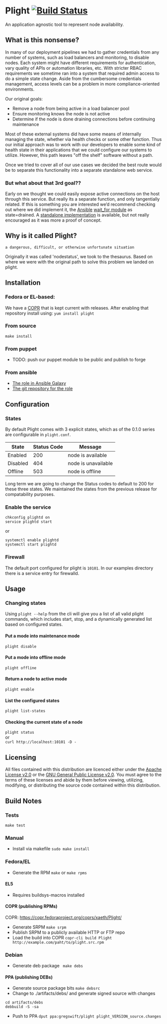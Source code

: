 ﻿# Plight [![Build Status](https://travis-ci.org/rackerlabs/plight.svg?branch=master)](https://travis-ci.org/rackerlabs/plight)
An application agnostic tool to represent node availability.

## What is this nonsense?
In many of our deployment pipelines we had to gather credentials from any number of
systems, such as load balancers and monitoring, to disable nodes.  Each system might
have different requirements for authentication, vary quality of APIs or automation
libraries, etc. With stricter RBAC requirements we sometime ran into a system that
required admin access to do a simple state change.  Aside from the cumbersome
credentials management, access levels can be a problem in more compliance-oriented
environments.

Our original goals:
* Remove a node from being active in a load balancer pool
* Ensure monitoring knows the node is not active
* Determine if the node is done draining connections before continuing maintenance

Most of these external systems did have some means of internally managing the state,
whether via health checks or some other function.  Thus our initial approach was to
work with our developers to enable some kind of health state in their applications
that we could configure our systems to utilize.  However, this path leaves "off the
shelf" software without a path.

Once we tried to cover all of our use cases we decided the best route would be to
separate this functionality into a separate standalone web service.

### But what about that 3rd goal??
Early on we thought we could easily expose active connections on the host through
this service.  But really its a separate function, and only tangentially related.
If this is something you are interested we’d recommend checking out where we did
implement it, the [Ansible](http://www.ansible.com/) [wait_for module](http://docs.ansible.com/wait_for_module.html) as state=drained. A [standalone
implementation](https://github.com/gregswift/wait_for_drain) is available, but not really encouraged as it was more a proof of
concept.

## Why is it called Plight?
    a dangerous, difficult, or otherwise unfortunate situation

Originally it was called 'nodestatus', we took to the thesaurus. Based on where we
were with the original path to solve this problem we landed on plight.

## Installation

### Fedora or EL-based:
We have a [COPR](http://copr-fe.cloud.fedoraproject.org/coprs/xaeth/Plight) that is kept current with releases. After enabling that repository install using:
```yum install plight```

### From source
```make install```

### From puppet
* TODO: push our puppet module to be public and publish to forge

### From ansible
* [The role in Ansible Galaxy](https://galaxy.ansible.com/list#/roles/621)
* [The git repository for the role](https://github.com/gregswift/ansible-plight)

## Configuration

### States
By default Plight comes with 3 explicit states, which as of the 0.1.0 series are configurable in ```plight.conf```.

State   | Status Code | Message
--------|-------------|--------
Enabled | 200         | node is available
Disabled| 404         | node is unavailable
Offline | 503         | node is offline

Long term we are going to change the Status codes to default to 200 for these three
states. We maintained the states from the previous release for compatability
purposes.

### Enable the service
```
chkconfig plightd on
service plightd start
```

  or

```
systemctl enable plightd
systemctl start plightd
```

### Firewall
The default port configured for plight is ```10101```. In our examples directory there is a service entry for firewalld.

## Usage

### Changing states
Using ```plight --help``` from the cli will give you a list of all valid plight
commands, which includes start, stop, and a dynamically generated list based on
configured states.

#### Put a mode into maintenance mode
```plight disable```

#### Put a mode into offline mode
```plight offline```

#### Return a node to active mode
```plight enable```

#### List the configured states
```plight list-states```

#### Checking the current state of a node
```plight status```  
      or  
```curl http://localhost:10101 -D -```

## Licensing
All files contained with this distribution are licenced either under the [Apache License v2.0](http://www.apache.org/licenses/LICENSE-2.0) or the [GNU General Public License v2.0](http://www.gnu.org/licenses/gpl-2.0.html). You must agree to the terms of these licenses and abide by them before viewing, utilizing, modifying, or distributing the source code contained within this distribution.

## Build Notes

### Tests
```make test```

### Manual
* Install via makefile
```sudo make install```

### Fedora/EL
* Generate the RPM
```make``` or ```make rpms```

#### EL5
* Requires buildsys-macros installed

#### COPR (publishing RPMs)
COPR: https://copr.fedoraproject.org/coprs/xaeth/Plight/

* Generate SRPM
```make srpm```
* Publish SRPM to a publicly available HTTP or FTP repo
* Load the build into COPR
```copr-cli build Plight http://example.com/paht/to/plight.src.rpm```

### Debian
* Generate deb package
``` make debs```

#### PPA (publishing DEBs)
* Generate source package bits
```make debsrc```
* Change to ./artifacts/debs/ and generate signed source with changes
```
cd artifacts/debs
debbuild -S -sa
```
* Push to PPA
```dput ppa:gregswift/plight plight_VERSION_source.changes```

